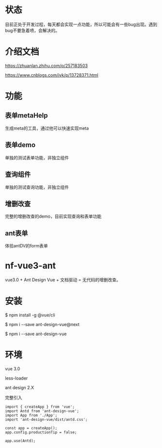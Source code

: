 # 状态
目前正处于开发过程，每天都会实现一点功能，所以可能会有一些bug出现。遇到bug不要急着喷，会解决的。

# 介绍文档
https://zhuanlan.zhihu.com/p/257183503 

https://www.cnblogs.com/jyk/p/13728371.html 

# 功能
## 表单metaHelp 
生成meta的工具，通过他可以快速实现meta

## 表单demo
单独的测试表单功能，非独立组件

## 查询组件
单独的测试查询功能，非独立组件

## 增删改查
完整的增删改查的demo，目前实现查询和表单功能

## ant表单
体验antDV的form表单

# nf-vue3-ant
vue3.0 + Ant Design Vue + 文档驱动 = 无代码的增删改查。

# 安装

$ npm install -g @vue/cli

$ npm i --save ant-design-vue@next

$ npm i --save ant-design-vue

# 环境

vue 3.0

less-loader 

ant design 2.X

完整引入

~~~
import { createApp } from 'vue';
import Antd from 'ant-design-vue';
import App from './App';
import 'ant-design-vue/dist/antd.css';

const app = createApp();
app.config.productionTip = false;

app.use(Antd);
~~~
